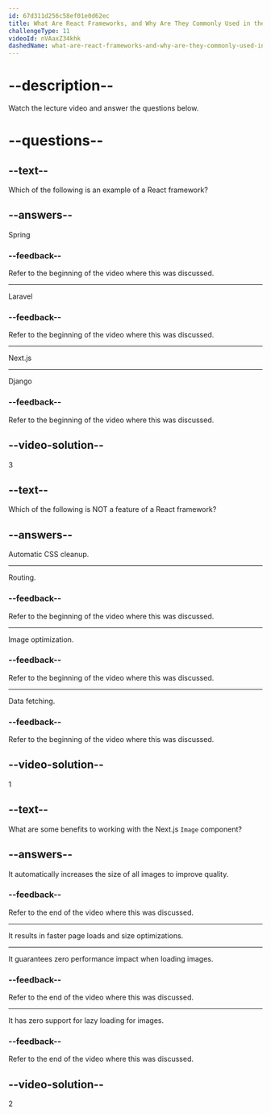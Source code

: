 ```yaml
---
id: 67d311d256c58ef01e0d62ec
title: What Are React Frameworks, and Why Are They Commonly Used in the Industry?
challengeType: 11
videoId: nVAaxZ34khk
dashedName: what-are-react-frameworks-and-why-are-they-commonly-used-in-the-industry
---
```


# --description--

Watch the lecture video and answer the questions below.

# --questions--

## --text--

Which of the following is an example of a React framework?

## --answers--

Spring

### --feedback--

Refer to the beginning of the video where this was discussed.

---

Laravel

### --feedback--

Refer to the beginning of the video where this was discussed.

---

Next.js

---

Django

### --feedback--

Refer to the beginning of the video where this was discussed.

## --video-solution--

3

## --text--

Which of the following is NOT a feature of a React framework?

## --answers--

Automatic CSS cleanup.

---

Routing.

### --feedback--

Refer to the beginning of the video where this was discussed.

---

Image optimization.

### --feedback--

Refer to the beginning of the video where this was discussed.

---

Data fetching.

### --feedback--

Refer to the beginning of the video where this was discussed.

## --video-solution--

1

## --text--

What are some benefits to working with the Next.js `Image` component?

## --answers--

It automatically increases the size of all images to improve quality.

### --feedback--

Refer to the end of the video where this was discussed.

---

It results in faster page loads and size optimizations.

---

It guarantees zero performance impact when loading images.

### --feedback--

Refer to the end of the video where this was discussed.

---

It has zero support for lazy loading for images.

### --feedback--

Refer to the end of the video where this was discussed.

## --video-solution--

2

